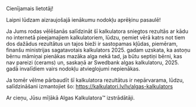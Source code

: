 
Cienījamais lietotāj!

Laipni lūdzam aizraujošajā ienākumu nodokļu aprēķinu pasaulē!

Ja Jums rodas vēlēšanās salīdzināt šī kalkulatora sniegtos rezultās ar kādu no internetā pieejamajiem kalkulatoriem,
lūdzu, ņemiet vērā katrs not tiem dos dažādus rezultātus un tajos bieži ir sastopamas kļūdas, piemēram,
finanšu ministrijas sagatavotais kalkulators 2025. gadam uzskata, ka astoņu bērnu māmiņai pienākas mazāka alga nekā 
tad, ja būtu septiņi bērni, kas nav pareizi (cerams) un, saskaņā ar Swedbank algas kalkulatoru, 2025. gadā invalīdiem vairs 
nodokļu atvieglojumi nepienākas.

Ja tomēr vēlme pārbaudīt šī kalkulatora rezultātus ir nepārvarama, lūdzu, salīdzināšani izmantojiet šo:
https://kalkulatori.lv/lv/algas-kalkulators

Ar cieņu,
Jūsu mīļākā Algas Kalkulatora™ izstrādātāji. 
